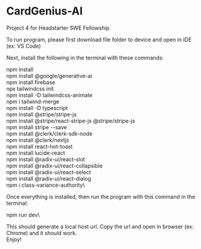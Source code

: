 # CardGenius-AI
Project 4 for Headstarter SWE Fellowship

To run program, please first download file folder to device and open in IDE (ex: VS Code)

Next, install the following in the terminal with these commands:

npm install\
npm install @google/generative-ai\
npm install firebase\
npx tailwindcss init\
npm install -D tailwindcss-animate\
npm i tailwind-merge\
npm install -D typescript\
npm install @stripe/stripe-js\
npm install @stripe/react-stripe-js @stripe/stripe-js\
npm install stripe --save\
npm install @clerk/clerk-sdk-node\
npm install @clerk/nextjs\
npm install react-hot-toast\
npm install lucide-react\
npm install @radix-ui/react-slot\
npm install @radix-ui/react-collapsible\
npm install @radix-ui/react-select\
npm install @radix-ui/react-dialog\
npm i class-variance-authority\

Once everything is installed, then run the program with this command in the terminal:

npm run dev\

This should generate a local host url. Copy the url and open in browser (ex: Chrome) and it should work.\
Enjoy! 
